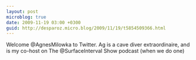 ```yaml
---
layout: post
microblog: true
date: 2009-11-19 03:00 +0300
guid: http://desparoz.micro.blog/2009/11/19/t5854509366.html
---
```

Welcome @AgnesMilowka to Twitter. Ag is a cave diver extraordinaire, and is my co-host on The @SurfaceInterval Show podcast (when we do one)
